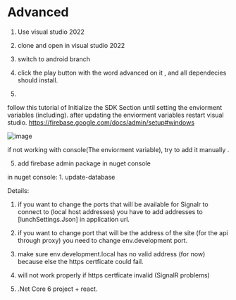 # Advanced

1. Use visual studio 2022

1. clone and open in visual studio 2022
2. switch to android branch
3. click the play button with the word advanced on it , and all dependecies should install.
4.
follow this tutorial of Initialize the SDK Section until setting the enviorment variables (including).
after updating the enviorment variables restart visual studio.
https://firebase.google.com/docs/admin/setup#windows

![image](https://user-images.githubusercontent.com/71297464/173902356-c36b16e3-5048-40ff-921d-a842377c5158.png)


if not working with console(The enviorment variable), try to add it manually .


5. add firebase admin package in nuget console








in nuget console:
1.
 update-database










Details:

1. if you want to change the ports that will be available for Signalr to connect to (local host addresses) you have to add addresses to  [lunchSettings.Json]  in application url.
2. if you want to change port that will be the address of the site (for the api through proxy) you need to change env.development port.
3. make sure env.development.local has no valid address (for now) because else the https certficate could fail.
4.  will not work properly if https certficate invalid (SignalR problems)

5. .Net Core 6 project + react. 
